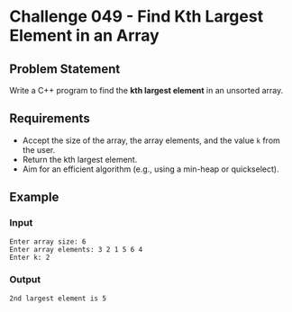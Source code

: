 # Challenge 049 - Find Kth Largest Element in an Array

## Problem Statement

Write a C++ program to find the **kth largest element** in an unsorted array.

## Requirements

- Accept the size of the array, the array elements, and the value `k` from the user.
- Return the kth largest element.
- Aim for an efficient algorithm (e.g., using a min-heap or quickselect).

## Example

### Input
```
Enter array size: 6  
Enter array elements: 3 2 1 5 6 4  
Enter k: 2
```
### Output
```
2nd largest element is 5
```
